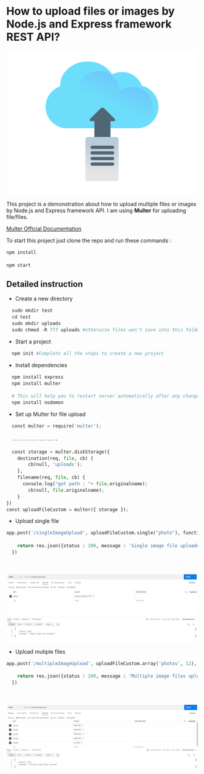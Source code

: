 # How to upload files or images by Node.js and Express framework REST API?

![Alt Upload files](/screenshots/cloud_upload.gif "Upload files")


This project is a demonstration about how to upload multiple files or images by Node.js and Express framework API. I am using **Multer** for uploading file/files.
 <br>

[Multer Official Documentation](https://www.npmjs.com/package/multer) 

To start this project just clone the repo and run these commands :
```python
npm install

npm start
```

## Detailed instruction

* Create a new directory <br>

```python
  sudo mkdir test
  cd test
  sudo mkdir uploads
  sudo chmod -R 777 uploads #otherwise files won't save into this folder

```
* Start a project <br>

```python 
  npm init #Complete all the steps to create a new project
```

* Install dependencies  <br>

```python 
  npm install express
  npm install multer

  # This will help you to restart server automatically after any changes
  npm install nodemon 
```

* Set up Multer for file upload  <br>

```python 
  const multer = require('multer');

  .................

  const storage = multer.diskStorage({
    destination(req, file, cb) {
        cb(null, 'uploads');
    },
    filename(req, file, cb) {
      console.log("got path : "+ file.originalname);
        cb(null, file.originalname);
    }
})
const uploadFileCustom = multer({ storage });
```


* Upload single file  <br>

```python 
app.post('/singleImageUpload', uploadFileCustom.single("photo"), function (req, res, next) {
    
    return res.json({status : 200, message : 'Single image file uploaded'})
  })
```
<br><br>
![Alt Upload single file](/screenshots/u1.JPG "Upload single file")

* Upload mutiple files  <br>

```python 
app.post('/multipleImageUpload', uploadFileCustom.array('photos', 12), function (req, res, next) {
    
    return res.json({status : 200, message : 'Multiple image files uploaded'})
  })
```

<br><br>
![Alt Upload Upload mutiple files](/screenshots/u2.JPG "Upload Upload mutiple files")

